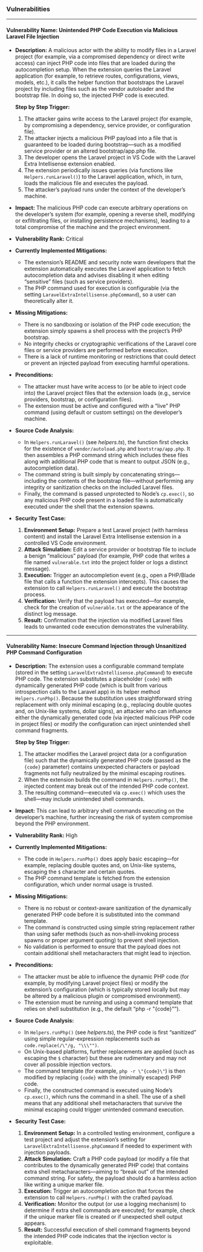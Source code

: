 ### Vulnerabilities

---

#### Vulnerability Name: Unintended PHP Code Execution via Malicious Laravel File Injection

- **Description:**
  A malicious actor with the ability to modify files in a Laravel project (for example, via a compromised dependency or direct write access) can inject PHP code into files that are loaded during the autocompletion setup. When the extension queries the Laravel application (for example, to retrieve routes, configurations, views, models, etc.), it calls the helper function that bootstraps the Laravel project by including files such as the vendor autoloader and the bootstrap file. In doing so, the injected PHP code is executed.

  **Step by Step Trigger:**
  1. The attacker gains write access to the Laravel project (for example, by compromising a dependency, service provider, or configuration file).
  2. The attacker injects a malicious PHP payload into a file that is guaranteed to be loaded during bootstrap—such as a modified service provider or an altered bootstrap/app.php file.
  3. The developer opens the Laravel project in VS Code with the Laravel Extra Intellisense extension enabled.
  4. The extension periodically issues queries (via functions like `Helpers.runLaravel()`) to the Laravel application, which, in turn, loads the malicious file and executes the payload.
  5. The attacker’s payload runs under the context of the developer’s machine.

- **Impact:**
  The malicious PHP code can execute arbitrary operations on the developer’s system (for example, opening a reverse shell, modifying or exfiltrating files, or installing persistence mechanisms), leading to a total compromise of the machine and the project environment.

- **Vulnerability Rank:** Critical

- **Currently Implemented Mitigations:**
  - The extension’s README and security note warn developers that the extension automatically executes the Laravel application to fetch autocompletion data and advises disabling it when editing “sensitive” files (such as service providers).
  - The PHP command used for execution is configurable (via the setting `LaravelExtraIntellisense.phpCommand`), so a user can theoretically alter it.

- **Missing Mitigations:**
  - There is no sandboxing or isolation of the PHP code execution; the extension simply spawns a shell process with the project’s PHP bootstrap.
  - No integrity checks or cryptographic verifications of the Laravel core files or service providers are performed before execution.
  - There is a lack of runtime monitoring or restrictions that could detect or prevent an injected payload from executing harmful operations.

- **Preconditions:**
  - The attacker must have write access to (or be able to inject code into) the Laravel project files that the extension loads (e.g., service providers, bootstrap, or configuration files).
  - The extension must be active and configured with a “live” PHP command (using default or custom settings) on the developer’s machine.

- **Source Code Analysis:**
  - In `Helpers.runLaravel()` (see *helpers.ts*), the function first checks for the existence of `vendor/autoload.php` and `bootstrap/app.php`. It then assembles a PHP command string which includes these files along with additional PHP code that is meant to output JSON (e.g., autocompletion data).
  - The command string is built simply by concatenating strings—including the contents of the bootstrap file—without performing any integrity or sanitization checks on the included Laravel files.
  - Finally, the command is passed unprotected to Node’s `cp.exec()`, so any malicious PHP code present in a loaded file is automatically executed under the shell that the extension spawns.

- **Security Test Case:**
  1. **Environment Setup:** Prepare a test Laravel project (with harmless content) and install the Laravel Extra Intellisense extension in a controlled VS Code environment.
  2. **Attack Simulation:** Edit a service provider or bootstrap file to include a benign “malicious” payload (for example, PHP code that writes a file named `vulnerable.txt` into the project folder or logs a distinct message).
  3. **Execution:** Trigger an autocompletion event (e.g., open a PHP/Blade file that calls a function the extension intercepts). This causes the extension to call `Helpers.runLaravel()` and execute the bootstrap process.
  4. **Verification:** Verify that the payload has executed—for example, check for the creation of `vulnerable.txt` or the appearance of the distinct log message.
  5. **Result:** Confirmation that the injection via modified Laravel files leads to unwanted code execution demonstrates the vulnerability.

---

#### Vulnerability Name: Insecure Command Injection through Unsanitized PHP Command Configuration

- **Description:**
  The extension uses a configurable command template (stored in the setting `LaravelExtraIntellisense.phpCommand`) to execute PHP code. The extension substitutes a placeholder `{code}` with dynamically generated PHP code (which is built from various introspection calls to the Laravel app) in its helper method `Helpers.runPhp()`. Because the substitution uses straightforward string replacement with only minimal escaping (e.g., replacing double quotes and, on Unix-like systems, dollar signs), an attacker who can influence either the dynamically generated code (via injected malicious PHP code in project files) or modify the configuration can inject unintended shell command fragments.

  **Step by Step Trigger:**
  1. The attacker modifies the Laravel project data (or a configuration file) such that the dynamically generated PHP code (passed as the `{code}` parameter) contains unexpected characters or payload fragments not fully neutralized by the minimal escaping routines.
  2. When the extension builds the command in `Helpers.runPhp()`, the injected content may break out of the intended PHP code context.
  3. The resulting command—executed via `cp.exec()` which uses the shell—may include unintended shell commands.

- **Impact:**
  This can lead to arbitrary shell commands executing on the developer’s machine, further increasing the risk of system compromise beyond the PHP environment.

- **Vulnerability Rank:** High

- **Currently Implemented Mitigations:**
  - The code in `Helpers.runPhp()` does apply basic escaping—for example, replacing double quotes and, on Unix-like systems, escaping the `$` character and certain quotes.
  - The PHP command template is fetched from the extension configuration, which under normal usage is trusted.

- **Missing Mitigations:**
  - There is no robust or context-aware sanitization of the dynamically generated PHP code before it is substituted into the command template.
  - The command is constructed using simple string replacement rather than using safer methods (such as non‑shell‑invoking process spawns or proper argument quoting) to prevent shell injection.
  - No validation is performed to ensure that the payload does not contain additional shell metacharacters that might lead to injection.

- **Preconditions:**
  - The attacker must be able to influence the dynamic PHP code (for example, by modifying Laravel project files) or modify the extension’s configuration (which is typically stored locally but may be altered by a malicious plugin or compromised environment).
  - The extension must be running and using a command template that relies on shell substitution (e.g., the default “php -r \"{code}\"”).

- **Source Code Analysis:**
  - In `Helpers.runPhp()` (see *helpers.ts*), the PHP code is first “sanitized” using simple regular‑expression replacements such as `code.replace(/\"/g, "\\\"")`.
  - On Unix-based platforms, further replacements are applied (such as escaping the `$` character) but these are rudimentary and may not cover all possible injection vectors.
  - The command template (for example, `php -r \"{code}\"`) is then modified by replacing `{code}` with the (minimally escaped) PHP code.
  - Finally, the constructed command is executed using Node’s `cp.exec()`, which runs the command in a shell. The use of a shell means that any additional shell metacharacters that survive the minimal escaping could trigger unintended command execution.

- **Security Test Case:**
  1. **Environment Setup:** In a controlled testing environment, configure a test project and adjust the extension’s setting for `LaravelExtraIntellisense.phpCommand` if needed to experiment with injection payloads.
  2. **Attack Simulation:** Craft a PHP code payload (or modify a file that contributes to the dynamically generated PHP code) that contains extra shell metacharacters—aiming to “break out” of the intended command string. For safety, the payload should do a harmless action like writing a unique marker file.
  3. **Execution:** Trigger an autocompletion action that forces the extension to call `Helpers.runPhp()` with the crafted payload.
  4. **Verification:** Monitor the output (or use a logging mechanism) to determine if extra shell commands are executed; for example, check if the unique marker file is created or if unexpected shell output appears.
  5. **Result:** Successful execution of shell command fragments beyond the intended PHP code indicates that the injection vector is exploitable.

